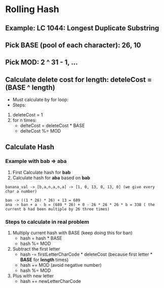 # Rolling Hash

## Example: LC 1044: Longest Duplicate Substring

## Pick BASE (pool of each character): 26, 10
## Pick MOD: 2 ^ 31 - 1, ...

## Calculate delete cost for length: deteleCost = (BASE ^ length)
- Must calculate by for loop:
- Steps:
1. deleteCost = 1
2. for n times:
	- delteCost = deleteCost * BASE
	- delteCost %= MOD


## Calculate Hash
### Example with bab => aba
1. First Calculate hash for **bab**
2. Calculate hash for **aba** based on **bab** 

```
banana_val -> [b,a,n,a,n,a] -> [1, 0, 13, 0, 13, 0] (we give every char a number)

ban -> ((1 * 26) * 26) + 13 = 689
ana -> ban + a - b = (689 * 26) + 0 - 26 * 26 * 26 * b = 338 ( the current b had been multiple by 26 three times)
```
### Steps to calculate in real problem
1. Multiply current hash with BASE (keep doing this for ban)
   - hash = hash * BASE
   - hash %= MOD
2. Subtract the first letter
   - hash -= firstLetterCharCode * deleteCost (because first letter * **BASE** for **length** times)
   - hash += MOD (avoid negative number)
   - hash %= MOD
3. Plus with new letter
   - hash += newLetterCharCode

